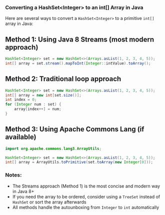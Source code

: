 

### Converting a HashSet\<Integer> to an int\[] Array in Java

Here are several ways to convert a `HashSet<Integer>` to a primitive `int[]` array in Java:

## Method 1: Using Java 8 Streams (most modern approach)
```java
HashSet<Integer> set = new HashSet<>(Arrays.asList(1, 2, 3, 4, 5));
int[] array = set.stream().mapToInt(Integer::intValue).toArray();
```

## Method 2: Traditional loop approach
```java
HashSet<Integer> set = new HashSet<>(Arrays.asList(1, 2, 3, 4, 5));
int[] array = new int[set.size()];
int index = 0;
for (Integer num : set) {
    array[index++] = num;
}
```

## Method 3: Using Apache Commons Lang (if available)
```java
import org.apache.commons.lang3.ArrayUtils;

HashSet<Integer> set = new HashSet<>(Arrays.asList(1, 2, 3, 4, 5));
int[] array = ArrayUtils.toPrimitive(set.toArray(new Integer[0]));
```

### Notes:
- The Streams approach (Method 1) is the most concise and modern way in Java 8+
- If you need the array to be ordered, consider using a `TreeSet` instead of `HashSet` or sort the array afterwards
- All methods handle the autounboxing from `Integer` to `int` automatically